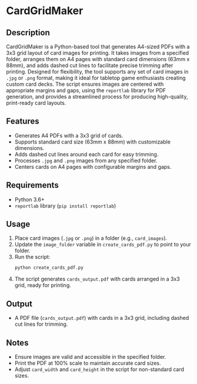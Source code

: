 # CardGridMaker

## Description
CardGridMaker is a Python-based tool that generates A4-sized PDFs with a 3x3 grid layout of card images for printing. It takes images from a specified folder, arranges them on A4 pages with standard card dimensions (63mm x 88mm), and adds dashed cut lines to facilitate precise trimming after printing. Designed for flexibility, the tool supports any set of card images in `.jpg` or `.png` format, making it ideal for tabletop game enthusiasts creating custom card decks. The script ensures images are centered with appropriate margins and gaps, using the `reportlab` library for PDF generation, and provides a streamlined process for producing high-quality, print-ready card layouts.

## Features
- Generates A4 PDFs with a 3x3 grid of cards.
- Supports standard card size (63mm x 88mm) with customizable dimensions.
- Adds dashed cut lines around each card for easy trimming.
- Processes `.jpg` and `.png` images from any specified folder.
- Centers cards on A4 pages with configurable margins and gaps.

## Requirements
- Python 3.6+
- `reportlab` library (`pip install reportlab`)

## Usage
1. Place card images (`.jpg` or `.png`) in a folder (e.g., `card_images`).
2. Update the `image_folder` variable in `create_cards_pdf.py` to point to your folder.
3. Run the script:
   ```bash
   python create_cards_pdf.py
   ```
4. The script generates `cards_output.pdf` with cards arranged in a 3x3 grid, ready for printing.

## Output
- A PDF file (`cards_output.pdf`) with cards in a 3x3 grid, including dashed cut lines for trimming.

## Notes
- Ensure images are valid and accessible in the specified folder.
- Print the PDF at 100% scale to maintain accurate card sizes.
- Adjust `card_width` and `card_height` in the script for non-standard card sizes.
